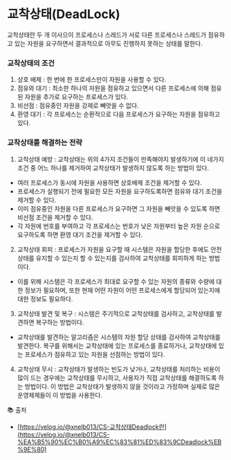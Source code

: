 # 교착상태(DeadLock)

교착상태란 두 개 이사으이 프로세스나 스레드가 서로 다른 프로세스나 스레드가 점유하고 있는 자원을 요구하면서 결과적으로 아무도 진행하지 못하는 상태를 말한다. 

### 교착상태의 조건

1. 상호 배제 : 한 번에 한 프로세스만이 자원을 사용할 수 있다. 
2. 점유와 대기 : 최소한 하나의 자원을 점유하고 있으면서 다른 프로세스에 의해 점유된 자원을 추가로 요구하는 프로세스가 있다. 
3. 비선점 : 점유중인 자원을 강제로 빼앗을 수 없다. 
4. 환영 대기 : 각 프로세스는 순환적으로 다음 프로세스가 요구하는 자원을 점유하고 있다. 

### 교착상태를 해결하는 전략

1) 교착상태 예방 : 교착상태는 위의 4가지 조건들이 만족해야지 발생하기에 이 네가지 조건 중 어느 하나를 제거하여 교착상태가 발생하지 않도록 하는 방법이 있다. 

- 여러 프로세스가 동시에 자원을 사용하면 상호배제 조건을 제거할 수 있다.
- 프로세스가 실행되기 전에 필요한 모든 자원을 요구하도록하면 점유와 대기 조건을 제거할 수 있다.
- 이미 점유중인 자원을 다른 프로세스가 요구하면 그 자원을 빼앗을 수 있도록 하면 비선점 조건을 제거할 수 있다.
- 각 자원에 번호를 부여하고 각 프로세스는 번호가 낮은 자원부터 높은 자원 순으로 요구하도록 하면 환영 대기 조건을 제거할 수 있다.

2) 교착상태 회피 : 프로세스가 자원을 요구할 때 시스템은 자원을 할당한 후에도 안전상태를 유지할 수 있는지 할 수 있는지를 검사하여 교착상태를 회피하게 하는 방법이다. 

- 이를 위해 시스템은 각 프로세스가 최대로 요구할 수 있는 자원의 종류와 수량에 대한 정보가 필요하며, 또한 현재 어떤 자원이 어떤 프로세스에게 할당되어 있는지에 대한 정보도 필요하다.

3) 교착상태 발견 및 복구 : 시스템은 주기적으로 교착상태를 검사하고, 교착상태를 발견하면 복구하는 방법이다. 

- 교착상태를 발견하는 알고리즘은 시스템의 자원 할당 상태를 검사하여 교착상태를 발견한다. 복구를 위해서는 교착상태에 있는 프로세스를 종료하거나, 교착상태에 있는 프로세스가 점유하고 있는 자원을 선점하는 방법이 있다.

4) 교착상태 무시 : 교착상태가 발생하는 빈도가 낮거나, 교착상태를 처리하는 비용이 많이 드는 경우에는 교착상태를 무시하고, 사용자가 직접 교착상태를 해결하도록 하는 방법이다. 이 방법은 교착상태가 발생하지 않을 것이라고 가정하며 실제로 많은 운영체제들이 이 방법을 사용한다. 

📚 출처

- [https://velog.io/@xnelb013/CS-교착상태Deadlock란](https://velog.io/@xnelb013/CS-%EA%B5%90%EC%B0%A9%EC%83%81%ED%83%9CDeadlock%EB%9E%80)